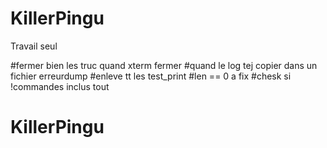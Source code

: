 # KillerPingu
Travail seul

#fermer bien les truc quand xterm fermer
#quand le log tej copier dans un fichier erreurdump
#enleve tt les test_print
#len == 0 a fix
#chesk si !commandes inclus tout

# KillerPingu

